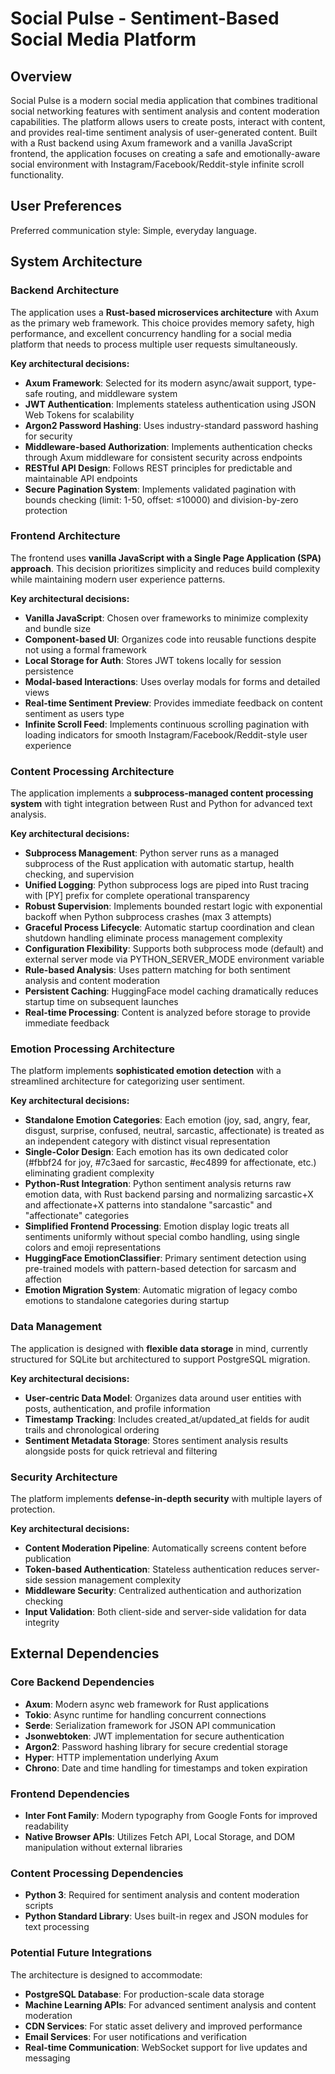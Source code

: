 # Social Pulse - Sentiment-Based Social Media Platform

## Overview

Social Pulse is a modern social media application that combines traditional social networking features with sentiment analysis and content moderation capabilities. The platform allows users to create posts, interact with content, and provides real-time sentiment analysis of user-generated content. Built with a Rust backend using Axum framework and a vanilla JavaScript frontend, the application focuses on creating a safe and emotionally-aware social environment with Instagram/Facebook/Reddit-style infinite scroll functionality.

## User Preferences

Preferred communication style: Simple, everyday language.

## System Architecture

### Backend Architecture
The application uses a **Rust-based microservices architecture** with Axum as the primary web framework. This choice provides memory safety, high performance, and excellent concurrency handling for a social media platform that needs to process multiple user requests simultaneously.

**Key architectural decisions:**
- **Axum Framework**: Selected for its modern async/await support, type-safe routing, and middleware system
- **JWT Authentication**: Implements stateless authentication using JSON Web Tokens for scalability
- **Argon2 Password Hashing**: Uses industry-standard password hashing for security
- **Middleware-based Authorization**: Implements authentication checks through Axum middleware for consistent security across endpoints
- **RESTful API Design**: Follows REST principles for predictable and maintainable API endpoints
- **Secure Pagination System**: Implements validated pagination with bounds checking (limit: 1-50, offset: ≤10000) and division-by-zero protection

### Frontend Architecture
The frontend uses **vanilla JavaScript with a Single Page Application (SPA) approach**. This decision prioritizes simplicity and reduces build complexity while maintaining modern user experience patterns.

**Key architectural decisions:**
- **Vanilla JavaScript**: Chosen over frameworks to minimize complexity and bundle size
- **Component-based UI**: Organizes code into reusable functions despite not using a formal framework
- **Local Storage for Auth**: Stores JWT tokens locally for session persistence
- **Modal-based Interactions**: Uses overlay modals for forms and detailed views
- **Real-time Sentiment Preview**: Provides immediate feedback on content sentiment as users type
- **Infinite Scroll Feed**: Implements continuous scrolling pagination with loading indicators for smooth Instagram/Facebook/Reddit-style user experience

### Content Processing Architecture
The application implements a **subprocess-managed content processing system** with tight integration between Rust and Python for advanced text analysis.

**Key architectural decisions:**
- **Subprocess Management**: Python server runs as a managed subprocess of the Rust application with automatic startup, health checking, and supervision
- **Unified Logging**: Python subprocess logs are piped into Rust tracing with [PY] prefix for complete operational transparency
- **Robust Supervision**: Implements bounded restart logic with exponential backoff when Python subprocess crashes (max 3 attempts)
- **Graceful Process Lifecycle**: Automatic startup coordination and clean shutdown handling eliminate process management complexity
- **Configuration Flexibility**: Supports both subprocess mode (default) and external server mode via PYTHON_SERVER_MODE environment variable
- **Rule-based Analysis**: Uses pattern matching for both sentiment analysis and content moderation
- **Persistent Caching**: HuggingFace model caching dramatically reduces startup time on subsequent launches
- **Real-time Processing**: Content is analyzed before storage to provide immediate feedback

### Emotion Processing Architecture
The platform implements **sophisticated emotion detection** with a streamlined architecture for categorizing user sentiment.

**Key architectural decisions:**
- **Standalone Emotion Categories**: Each emotion (joy, sad, angry, fear, disgust, surprise, confused, neutral, sarcastic, affectionate) is treated as an independent category with distinct visual representation
- **Single-Color Design**: Each emotion has its own dedicated color (#fbbf24 for joy, #7c3aed for sarcastic, #ec4899 for affectionate, etc.) eliminating gradient complexity
- **Python-Rust Integration**: Python sentiment analysis returns raw emotion data, with Rust backend parsing and normalizing sarcastic+X and affectionate+X patterns into standalone "sarcastic" and "affectionate" categories
- **Simplified Frontend Processing**: Emotion display logic treats all sentiments uniformly without special combo handling, using single colors and emoji representations
- **HuggingFace EmotionClassifier**: Primary sentiment detection using pre-trained models with pattern-based detection for sarcasm and affection
- **Emotion Migration System**: Automatic migration of legacy combo emotions to standalone categories during startup

### Data Management
The application is designed with **flexible data storage** in mind, currently structured for SQLite but architectured to support PostgreSQL migration.

**Key architectural decisions:**
- **User-centric Data Model**: Organizes data around user entities with posts, authentication, and profile information
- **Timestamp Tracking**: Includes created_at/updated_at fields for audit trails and chronological ordering
- **Sentiment Metadata Storage**: Stores sentiment analysis results alongside posts for quick retrieval and filtering

### Security Architecture
The platform implements **defense-in-depth security** with multiple layers of protection.

**Key architectural decisions:**
- **Content Moderation Pipeline**: Automatically screens content before publication
- **Token-based Authentication**: Stateless authentication reduces server-side session management complexity
- **Middleware Security**: Centralized authentication and authorization checking
- **Input Validation**: Both client-side and server-side validation for data integrity

## External Dependencies

### Core Backend Dependencies
- **Axum**: Modern async web framework for Rust applications
- **Tokio**: Async runtime for handling concurrent connections
- **Serde**: Serialization framework for JSON API communication
- **Jsonwebtoken**: JWT implementation for secure authentication
- **Argon2**: Password hashing library for secure credential storage
- **Hyper**: HTTP implementation underlying Axum
- **Chrono**: Date and time handling for timestamps and token expiration

### Frontend Dependencies
- **Inter Font Family**: Modern typography from Google Fonts for improved readability
- **Native Browser APIs**: Utilizes Fetch API, Local Storage, and DOM manipulation without external libraries

### Content Processing Dependencies
- **Python 3**: Required for sentiment analysis and content moderation scripts
- **Python Standard Library**: Uses built-in regex and JSON modules for text processing

### Potential Future Integrations
The architecture is designed to accommodate:
- **PostgreSQL Database**: For production-scale data storage
- **Machine Learning APIs**: For advanced sentiment analysis and content moderation
- **CDN Services**: For static asset delivery and improved performance
- **Email Services**: For user notifications and verification
- **Real-time Communication**: WebSocket support for live updates and messaging